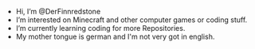 - Hi, I’m @DerFinnredstone
- I’m interested on Minecraft and other computer games or coding stuff.
- I’m currently learning coding for more Repositories.
- My mother tongue is german and I'm not very got in english.

<!---
DerFinnredstone/DerFinnredstone is a ✨ special ✨ repository because its `README.md` (this file) appears on your GitHub profile.
You can click the Preview link to take a look at your changes.
--->
